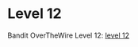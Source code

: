 # Level 12

Bandit OverTheWire Level 12: [level 12](https://overthewire.org/wargames/bandit/bandit12.html)

